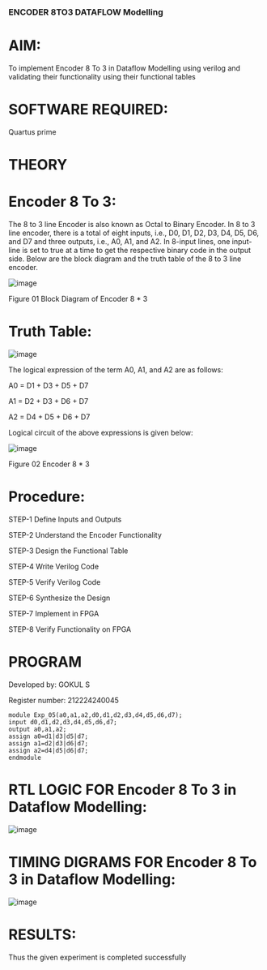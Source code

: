 ### ENCODER 8TO3 DATAFLOW Modelling

# AIM:

To implement  Encoder 8 To 3 in Dataflow Modelling using verilog and validating their functionality using their functional tables

# SOFTWARE REQUIRED:
Quartus prime

# THEORY

# Encoder 8 To 3:

The 8 to 3 line Encoder is also known as Octal to Binary Encoder. In 8 to 3 line encoder, there is a total of eight inputs, i.e., D0, D1, D2, D3, D4, D5, D6, and D7 and three outputs, i.e., A0, A1, and A2. In 8-input lines, one input-line is set to true at a time to get the respective binary code in the output side. Below are the block diagram and the truth table of the 8 to 3 line encoder.

![image](https://github.com/naavaneetha/ENCODER8TO3DATAFLOW/assets/154305477/0bc242c1-eb9e-4c47-afe5-30428470efc3)

Figure 01  Block Diagram of Encoder 8 * 3

# Truth Table:

![image](https://github.com/naavaneetha/ENCODER8TO3DATAFLOW/assets/154305477/35496b14-ae6e-4cd1-9abd-d6736b576575)

The logical expression of the term A0, A1, and A2 are as follows:

A0 = D1 + D3 + D5 + D7

A1 = D2 + D3 + D6 + D7

A2 = D4 + D5 + D6 + D7

Logical circuit of the above expressions is given below:

![image](https://github.com/naavaneetha/ENCODER8TO3DATAFLOW/assets/154305477/95acaee6-c873-4c75-89eb-ef09fb158053)

Figure 02  Encoder 8 * 3

# Procedure:

STEP-1 Define Inputs and Outputs

STEP-2 Understand the Encoder Functionality

STEP-3 Design the Functional Table

STEP-4 Write Verilog Code

STEP-5 Verify Verilog Code

STEP-6 Synthesize the Design

STEP-7 Implement in FPGA

STEP-8 Verify Functionality on FPGA


# PROGRAM
Developed by: GOKUL S

Register number: 212224240045
``` 
module Exp_05(a0,a1,a2,d0,d1,d2,d3,d4,d5,d6,d7);
input d0,d1,d2,d3,d4,d5,d6,d7;
output a0,a1,a2;
assign a0=d1|d3|d5|d7;
assign a1=d2|d3|d6|d7;
assign a2=d4|d5|d6|d7;
endmodule
```

# RTL LOGIC FOR Encoder 8 To 3 in Dataflow Modelling:
![image](https://github.com/user-attachments/assets/74c18e09-b31c-4f72-bfb8-a7670a030736)


# TIMING DIGRAMS FOR Encoder 8 To 3 in Dataflow Modelling:
![image](https://github.com/arbasil05/ENCODER8TO3DATAFLOW/assets/144218037/db92d594-8fcc-4c2c-b694-feca6050ce08)


# RESULTS:
Thus the given experiment is completed successfully
